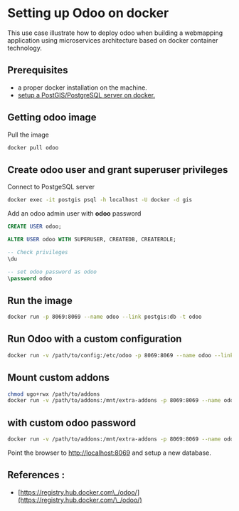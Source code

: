 # Setting up Odoo on docker

This use case illustrate how to deploy odoo when building a webmapping application using microservices architecture based on docker container technology.

## Prerequisites

- a proper docker installation on the machine.
- [setup a PostGIS/PostgreSQL server on docker.](./postgis-on-docker.md) 

## Getting odoo image

Pull the image
```bash
docker pull odoo
```

## Create odoo user and grant superuser privileges

Connect to PostgeSQL server 
```bash
docker exec -it postgis psql -h localhost -U docker -d gis
```

Add an odoo admin user with **odoo** password
```sql
CREATE USER odoo;

ALTER USER odoo WITH SUPERUSER, CREATEDB, CREATEROLE;

-- Check privileges
\du

-- set odoo password as odoo
\password odoo

```

## Run the image

```bash
docker run -p 8069:8069 --name odoo --link postgis:db -t odoo
```

## Run Odoo with a custom configuration

```bash
docker run -v /path/to/config:/etc/odoo -p 8069:8069 --name odoo --link postgis:db -t odoo
```

## Mount custom addons

```bash
chmod ugo+rwx /path/to/addons
docker run -v /path/to/addons:/mnt/extra-addons -p 8069:8069 --name odoo --link postgis:db -t odoo
```
## with custom odoo password 

```bash
docker run -v /path/to/addons:/mnt/extra-addons -p 8069:8069 --name odoo -e POSTGRES_PASSWORD=<pwd> --link postgis:db -t odoo
```

Point the browser to [http://localhost:8069](http://localhost:8069) and setup a new database.


## References : 

- [https://registry.hub.docker.com\_/odoo/](https://registry.hub.docker.com/\_/odoo/)

